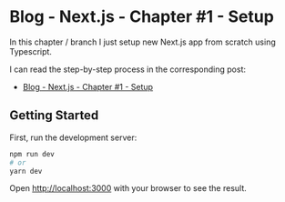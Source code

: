 # Blog - Next.js - Chapter #1 - Setup

In this chapter / branch I just setup new Next.js app from scratch using Typescript.

I can read the step-by-step process in the corresponding post:

- [Blog - Next.js - Chapter #1 - Setup](https://blog-qbreis.vercel.app/posts/blog-next-js-1-setup)

## Getting Started

First, run the development server:

```bash
npm run dev
# or
yarn dev
```

Open [http://localhost:3000](http://localhost:3000) with your browser to see the result.
